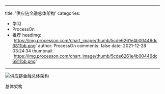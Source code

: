 
---
title: '供应链金融总体架构'
categories: 
 - 学习
 - ProcessOn
 - 推荐
headimg: 'https://img.processon.com/chart_image/thumb/5cde6261e4b00446dc6811bb.png'
author: ProcessOn
comments: false
date: 2021-12-28 03:24:34
thumbnail: 'https://img.processon.com/chart_image/thumb/5cde6261e4b00446dc6811bb.png'
---

<div>   
<img class="thumb" alt="供应链金融总体架构" src="https://img.processon.com/chart_image/thumb/5cde6261e4b00446dc6811bb.png" referrerpolicy="no-referrer">
<p>总体架构</p>  
</div>
            